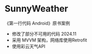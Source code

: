 # SunnyWeather

《第一行代码 Android》原书案例
 - 修改了部分不可用的代码 2024.11
 - 采用 MVVM 架构，网络库使用Retrofit
 - 使用彩云天气API

